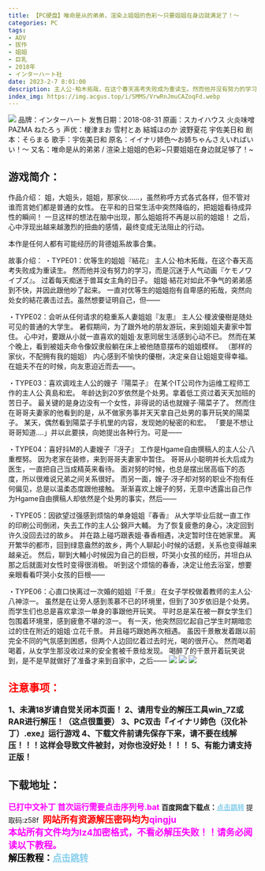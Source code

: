 ```yaml
---
title: 【PC硬盘】唯命是从的弟弟，渲染上姐姐的色彩～只要姐姐在身边就满足了！～
categories: PC
tags:
- ADV
- 拔作
- 姐姐
- 巨乳
- 2018年
- インターハート社
date: 2023-2-7 8:01:00
description: 主人公·柏木拓哉，在这个春天高考失败成为重读生。然而他并没有努力的学习，而是沉迷于人气动画『ケモノワイブズ』。过着每天痴迷于兽耳女主角的日子。姐姐·結花对如此不争气的弟弟感到不快，并因此跟他吵了起来。
index_img: https://img.acgus.top/i/SMMS/VrwRnJmuCAZoqFd.webp
---
```

![](https://img.acgus.top/i/SMMS/VrwRnJmuCAZoqFd.webp)
品牌：インターハート
发售日期：2018-08-31
原画：スカイハウス 火炎味噌 PAZMA ねたろぅ
声优：榎津まお 雪村とあ 結城ほのか 波野夏花 宇佐美日和
剧本：そらまる
歌手：宇佐美日和
原名：イイナリ姉色～お姉ちゃんさえいればいい！～
又名：唯命是从的弟弟 / 渲染上姐姐的色彩~只要姐姐在身边就足够了！~

## 游戏简介：
作品介绍：
姐，大姐头，姐姐，那家伙......，虽然称呼方式各式各样，但不管对谁而言她们都是普通的女性。
在平和的日常生活中突然降临的，把姐姐看待成异性的瞬间！
一旦这样的想法在脑中出现，那么姐姐将不再是以前的姐姐！
之后，心中浮现出越来越激烈的扭曲的感情，最终变成无法阻止的行动。

本作是任何人都有可能经历的背德姐系故事合集。

故事介绍： 
・TYPE01：优等生的姐姐『結花』
主人公·柏木拓哉，在这个春天高考失败成为重读生。
然而他并没有努力的学习，而是沉迷于人气动画『ケモノワイブズ』。
过着每天痴迷于兽耳女主角的日子。
姐姐·結花对如此不争气的弟弟感到不快，并因此跟他吵了起来。
一直对优等生的姐姐抱有自卑感的拓哉，突然向处女的結花袭击过去。虽然想要证明自己，但——

・TYPE02：会听从任何请求的稳重系人妻姐姐『友恵』
主人公·榎波優樹是随处可见的普通的大学生。
暑假期间，为了跟外地的朋友游玩，来到姐姐夫妻家中暂住。
心中对，要跟从小就一直喜欢的姐姐·友恵同居生活感到心动不已。
然而在某个晚上，看到被姐夫命令像奴隶般躺在床上被他随意摆布的姐姐模样。
（那样的家伙，不配拥有我的姐姐）
内心感到不愉快的優樹，决定亲自让姐姐变得幸福。
在姐夫不在的时候，向友恵迫近而去——。

・TYPE03：喜欢调戏主人公的嫂子『陽菜子』
在某个IT公司作为运维工程师工作的主人公·真島和宏。
年龄达到20岁依然是个处男。拿着低工资过着天天加班的苦日子。
最关键的是身边没有一个女性，非得说的话也就嫂子·陽菜子了。
然而住在哥哥夫妻家的他看到的是，从不做家务事并天天拿自己处男的事开玩笑的陽菜子。
某天，偶然看到陽菜子手机里的内容，发现她的秘密的和宏。
「要是不想让哥哥知道....」并以此要挟，向她提出各种行为。可是——

・TYPE04：喜好抖M的人妻嫂子『冴子』
工作是Hgame自由撰稿人的主人公·八重樫努。
因为老家在装修，来到哥哥夫妻家中暂住。
哥哥从小聪明并长大后成为医生，一直把自己当成精英来看待。
面对努的时候，也总是摆出居高临下的态度，所以很难说兄弟之间关系很好。
而另一面，嫂子·冴子却对努的职业不抱有任何偏见，总是以温柔态度跟他接触。
渐渐喜欢上嫂子的努，无意中透露出自己作为Hgame自由撰稿人却依然是个处男的事实，然后——

・TYPE05：因欲望过强感到烦恼的单身姐姐『春香』
从大学毕业后就一直工作的印刷公司倒闭，失去工作的主人公·錦戸大輔。
为了恢复疲惫的身心，决定回到许久没回去过的故乡。
并在路上碰巧跟表姐·春香相遇，决定暂时住在她家里。
离开繁华的都市，回到绿意盎然的故乡，两个人聊起小时候的话题，关系也变得越来越亲近。
然后，聊到大輔小时候因为自己的巨根，吓哭小女孩的经历，并坦白从那之后就面对女性时变得很消极。
听到这个烦恼的春香，决定让他去浴室，想要亲眼看看吓哭小女孩的巨根——

・TYPE06：心直口快离过一次婚的姐姐『千景』
在女子学校做着教师的主人公·八神涼一。
虽然是在让旁人感到羡慕不已的环境里，但到了30岁依旧是个处男。
而学生们也总是喜欢拿涼一单身的事跟他开玩笑。
平时总是呆在被一群女学生们包围着环境里，感到疲惫不堪的涼一。
有一天，他突然回忆起自己学生时期暗恋过的住在附近的姐姐·立花千景。
并且碰巧跟她再次相遇。
虽因千景散发着跟以前完全不同的气氛感到困惑，但两个人边回忆着过去时光，喝的很开心。
然而喝着喝着，从女学生那没收过来的安全套被千景给发现。
喝醉了的千景开着玩笑说到，是不是早就做好了准备才来到自家中，之后——
![](https://img.acgus.top/i/SMMS/CRFVLlxv7HOXzk6.webp)
![](https://img.acgus.top/i/SMMS/IEqhlcYKzdJU7w2.webp)
![](https://img.acgus.top/i/SMMS/N63dwgz41lyQCmW.webp)





## <font color=#FF0000 >注意事项：</font>
<font size=3><b>1、未满18岁请自觉关闭本页面！
2、请用专业的解压工具win_7Z或RAR进行解压！（这点很重要）
3、PC双击『イイナリ姉色（汉化补丁）.exe』运行游戏
4、下载文件前请先保存下来，请不要在线解压！！！这样会导致文件被封，对你也没好处！！！
5、有能力请支持正版！</b></font>

## 下载地址：
<font color=#FF00FF size=3><b>已打中文补丁</b></font>
<font color=#FF00FF size=3>**首次运行需要点击序列号.bat**</font>
<b>百度网盘下载点：</b><a href="https://pan.baidu.com/s/1TM0DPa8UEYhcvS2H4WqA6w?pwd=z58f" style="color: #87CEEB;"><b>点击跳转</b></a> 提取码:z58f
<a style="padding: 0" href="https://post.qingju.org/AD/"><img style="max-width:100%" src="https://img.acgus.top/i/2024/07/478f689b8021d8d499ab43d21acf137a.gif" alt=""></a>
<b><font color=#FF0000 size=4>网站所有资源解压密码均为</b></font><b><font color=#FF00FF size=4>qingju</font><font color=#FF0000 ></font></b><br><b><font color=#FF00FF size=4>本站所有文件均为lz4加密格式，不看必解压失败！！请务必阅读以下教程。</b></font><br><b><font color=#000 size=4>解压教程：</b><a href="https://post.qingju.org/tutorial/000/" style="color: #87CEEB;"><b>点击跳转</b></a>